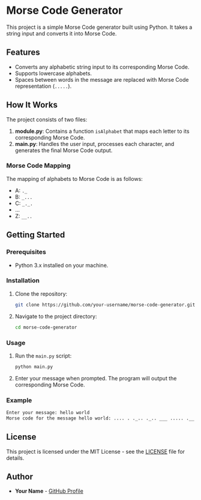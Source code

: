 
# Morse Code Generator

This project is a simple Morse Code generator built using Python. It takes a string input and converts it into Morse Code.

## Features

- Converts any alphabetic string input to its corresponding Morse Code.
- Supports lowercase alphabets.
- Spaces between words in the message are replaced with Morse Code representation (`.....`).

## How It Works

The project consists of two files:
1. **module.py**: Contains a function `isAlphabet` that maps each letter to its corresponding Morse Code.
2. **main.py**: Handles the user input, processes each character, and generates the final Morse Code output.

### Morse Code Mapping
The mapping of alphabets to Morse Code is as follows:
- A: `._`
- B: `_...`
- C: `_._.`
- ...
- Z: `__..`

## Getting Started

### Prerequisites
- Python 3.x installed on your machine.

### Installation

1. Clone the repository:
   ```bash
   git clone https://github.com/your-username/morse-code-generator.git
   ```
2. Navigate to the project directory:
   ```bash
   cd morse-code-generator
   ```

### Usage

1. Run the `main.py` script:
   ```bash
   python main.py
   ```
2. Enter your message when prompted. The program will output the corresponding Morse Code.

### Example

```bash
Enter your message: hello world
Morse code for the message hello world: .... . ._.. ._.. ___ ..... .__ ___ ._. ._.. _..
```

## License

This project is licensed under the MIT License - see the [LICENSE](LICENSE) file for details.

## Author

- **Your Name** - [GitHub Profile](https://github.com/a-x-r-o-n)
